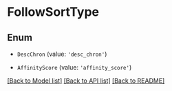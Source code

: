 # FollowSortType


## Enum

* `DescChron` (value: `'desc_chron'`)

* `AffinityScore` (value: `'affinity_score'`)

[[Back to Model list]](../README.md#documentation-for-models) [[Back to API list]](../README.md#documentation-for-api-endpoints) [[Back to README]](../README.md)
